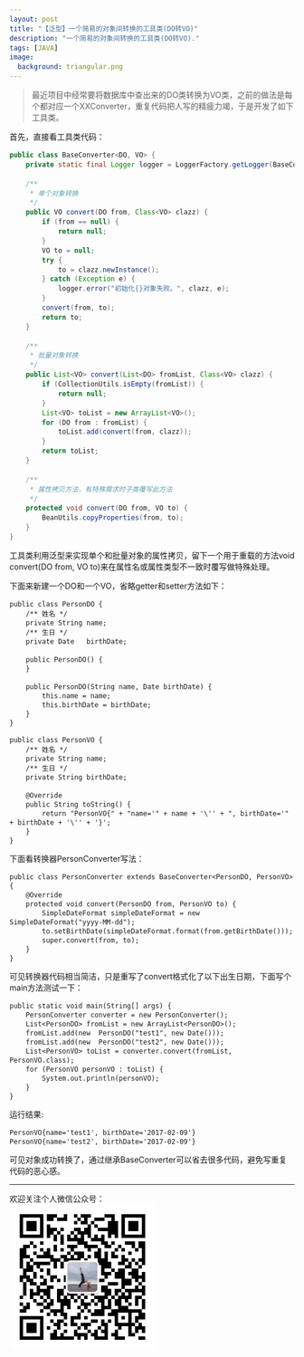 ```yaml
---
layout: post
title: "【泛型】一个简易的对象间转换的工具类(DO转VO)"
description: "一个简易的对象间转换的工具类(DO转VO)."
tags: [JAVA]
image:
  background: triangular.png
---
```




> 最近项目中经常要将数据库中查出来的DO类转换为VO类，之前的做法是每个都对应一个XXConverter，重复代码把人写的精疲力竭，于是开发了如下工具类。

首先，直接看工具类代码：

```java
public class BaseConverter<DO, VO> {
    private static final Logger logger = LoggerFactory.getLogger(BaseConverter.class);

    /**
     * 单个对象转换
     */
    public VO convert(DO from, Class<VO> clazz) {
        if (from == null) {
            return null;
        }
        VO to = null;
        try {
            to = clazz.newInstance();
        } catch (Exception e) {
            logger.error("初始化{}对象失败。", clazz, e);
        }
        convert(from, to);
        return to;
    }

    /**
     * 批量对象转换
     */
    public List<VO> convert(List<DO> fromList, Class<VO> clazz) {
        if (CollectionUtils.isEmpty(fromList)) {
            return null;
        }
        List<VO> toList = new ArrayList<VO>();
        for (DO from : fromList) {
            toList.add(convert(from, clazz));
        }
        return toList;
    }

    /**
     * 属性拷贝方法，有特殊需求时子类覆写此方法
     */
    protected void convert(DO from, VO to) {
        BeanUtils.copyProperties(from, to);
    }
}
```

工具类利用泛型来实现单个和批量对象的属性拷贝，留下一个用于重载的方法void convert(DO from, VO to)来在属性名或属性类型不一致时覆写做特殊处理。

下面来新建一个DO和一个VO，省略getter和setter方法如下：

```
public class PersonDO {
    /** 姓名 */
    private String name;
    /** 生日 */
    private Date   birthDate;

    public PersonDO() {
    }

    public PersonDO(String name, Date birthDate) {
        this.name = name;
        this.birthDate = birthDate;
    }
}
```

```
public class PersonVO {
    /** 姓名 */
    private String name;
    /** 生日 */
    private String birthDate;

    @Override
    public String toString() {
        return "PersonVO{" + "name='" + name + '\'' + ", birthDate='" + birthDate + '\'' + '}';
    }
}
```

下面看转换器PersonConverter写法：

```
public class PersonConverter extends BaseConverter<PersonDO, PersonVO> {
    @Override
    protected void convert(PersonDO from, PersonVO to) {
        SimpleDateFormat simpleDateFormat = new SimpleDateFormat("yyyy-MM-dd");
        to.setBirthDate(simpleDateFormat.format(from.getBirthDate()));
        super.convert(from, to);
    }
}
```

可见转换器代码相当简洁，只是重写了convert格式化了以下出生日期，下面写个main方法测试一下：

```
public static void main(String[] args) {
    PersonConverter converter = new PersonConverter();
    List<PersonDO> fromList = new ArrayList<PersonDO>();
    fromList.add(new  PersonDO("test1", new Date()));
    fromList.add(new  PersonDO("test2", new Date()));
    List<PersonVO> toList = converter.convert(fromList, PersonVO.class);
    for (PersonVO personVO : toList) {
        System.out.println(personVO);
    }
}
```

运行结果:

```
PersonVO{name='test1', birthDate='2017-02-09'}
PersonVO{name='test2', birthDate='2017-02-09'}
```

可见对象成功转换了，通过继承BaseConverter可以省去很多代码，避免写重复代码的恶心感。

----------
欢迎关注个人微信公众号：<br/>
![](/images/weixin.jpg)